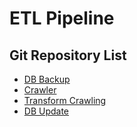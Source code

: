 # ETL Pipeline
## Git Repository List
- [DB Backup](https://github.com/KU-Capstone-Design/pyoniverse-db-backup.git)
- [Crawler](https://github.com/KU-Capstone-Design/pyoniverse-crawler.git)
- [Transform Crawling](https://github.com/KU-Capstone-Design/pyoniverse-transform-crawling.git)
- [DB Update](https://github.com/KU-Capstone-Design/pyoniverse-update-db.git)
